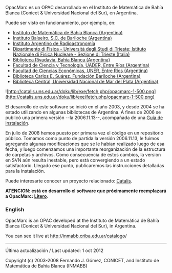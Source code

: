 OpacMarc es un OPAC desarrollado en el Instituto de Matemática de Bahía Blanca (Conicet & Universidad Nacional del Sur), en Argentina.

Puede ser visto en funcionamiento, por ejemplo, en:

  * [Instituto de Matemática de Bahía Blanca (Argentina)](http://inmabb.criba.edu.ar/catalogo/)
  * [Instituto Balseiro, S.C. de Bariloche (Argentina)](http://campi.cab.cnea.gov.ar/opacmarc/cgi-bin/wxis?IsisScript=/xis/opac.xis&db=Falicov)
  * [Instituto Argentino de Radioastronomía](http://www.iar.unlp.edu.ar/biblio/cgi-bin/opacmarc/wxis?IsisScript=opac/xis/opac.xis&db=astro)
  * [Dipartimento di Fisica - Università degli Studi di Trieste; Istituto Nazionale di Fisica Nucleare - Sezione di Trieste (Italia)](http://pclib3.ts.infn.it:8080/cgi-bin/opacmarc/wxis.exe?IsisScript=opac/xis/opac.xis&db=demo&showForm=simple)
  * [Biblioteca Rivadavia, Bahía Blanca (Argentina)](http://abr.uns.edu.ar/)
  * [Facultad de Ciencia y Tecnología, UADER, Entre Ríos (Argentina)](http://bibliotecafcyt.uader.edu.ar/cgi-bin/opacmarc/wxis?IsisScript=opac/xis/opac.xis&db=fcyt&showForm=simple)
  * [Facultad de Ciencias Económicas, UNER, Entre Ríos (Argentina)](http://biblioteca.fceco.uner.edu.ar/cgi-bin/opacmarc/wxis?IsisScript=opac/xis/opac.xis&db=fceco&showForm=simple)
  * [Biblioteca Carlos E. Suárez, Fundación Bariloche (Argentina)](http://fb.cab.cnea.gov.ar/opacmarc/cgi-bin/wxis?IsisScript=/xis/opac.xis&db=fb)
  * [Biblioteca Central, Universidad Nacional de Mar del Plata (Argentina)](http://biblio1.mdp.edu.ar/opacmarc/cgi-bin/wxis?IsisScript=/xis/opac.xis&db=campi)

![http://catalis.uns.edu.ar/doku/lib/exe/fetch.php/opacmarc-1-500.png](http://catalis.uns.edu.ar/doku/lib/exe/fetch.php/opacmarc-1-500.png)

El desarrollo de este software se inició en el año 2003, y desde 2004 se ha estado utilizando en algunas bibliotecas de Argentina. A fines de 2006 se publicó una primera versión --la 2006.11.13--, acompañada de una [Guía de instalación](http://catalis.uns.edu.ar/doku/doku.php/instalacion_de_opacmarc).

En julio de 2008 hemos puesto por primera vez el código en un repositorio público. Tomamos como punto de partida la versión 2006.11.13, le fuimos agregando algunas modificaciones que se le habían realizado luego de esa fecha, y luego comenzamos una importante reorganización de la estructura de carpetas y archivos. Como consecuencia de estos cambios, la versión en SVN aún resulta inestable, pero está convergiendo a un estado satisfactorio. Llegado ese punto, publicaremos las instrucciones detalladas para la instalación.

Puede interesarte conocer un proyecto relacionado: [Catalis](http://code.google.com/p/catalis/).

**ATENCION: está en desarrollo el software que próximamente reemplazará a OpacMarc: [Litero](http://code.google.com/p/litero/)**.


### English ###
OpacMarc is an OPAC developed at the Instituto de Matemática de Bahía Blanca (Conicet & Universidad Nacional del Sur), in Argentina.

You can see it live at http://inmabb.criba.edu.ar/catalogo/



---


Última actualización / Last updated: 1 oct 2012

Copyright (c) 2003-2008 Fernando J. Gómez, CONICET, and Instituto de Matemática de Bahía Blanca (INMABB)